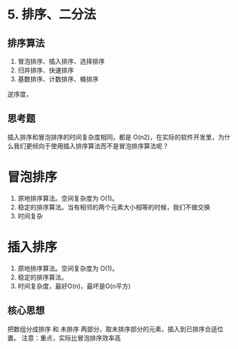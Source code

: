 # 5. 排序、二分法

## 排序算法
1. 冒泡排序、插入排序、选择排序
2. 归并排序、快速排序
3. 基数排序、计数排序、桶排序

逆序度，
## 思考题
插入排序和冒泡排序的时间复杂度相同，都是 O(n2)，在实际的软件开发里，为什么我们更倾向于使用插入排序算法而不是冒泡排序算法呢？

# 冒泡排序
1. 原地排序算法。空间复杂度为 O(1)。
2. 稳定的排序算法。当有相邻的两个元素大小相等的时候，我们不做交换
3. 时间复杂

# 插入排序 
1. 原地排序算法。空间复杂度为 O(1)。
2. 稳定的排序算法。
3. 时间复杂度，最好O(n)，最坏是O(n平方)

## 核心思想
把数组分成排序 和 未排序 两部分，取未排序部分的元素，插入到已排序合适位置。
注意：重点，实际比冒泡排序效率高

